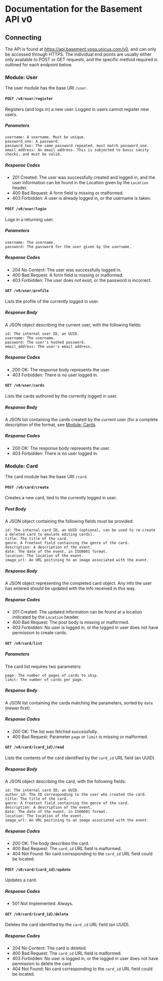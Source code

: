 # Documentation for the Basement API v0

## Connecting

The API is found at https://api.basement.yoga.unicus.com/v0, and can only be accessed through HTTPS. The individual end points are usually either only available to POST or GET requests, and the specific method required is outlined for each endpoint below.

### Module: User

The user module has the base URI `/user`.

#### `POST /v0/user/register`

Registers (and logs in) a new user. Logged in users cannot register new users.

##### Parameters

```
username: A username. Must be unique.
password_one: A password.
password_two: The same password repeated, must match password_one.
email_address: An email address. This is subjected to basic sanity checks, and must be valid.
```

##### Response Codes

- 201 Created: The user was successfully created and logged in, and the user information can be found in the Location given by the `Location` header.
- 400 Bad Request: A form field is missing or malformed.
- 403 Forbidden: A user is already logged in, or the username is taken.

#### `POST /v0/user/login`

Logs in a returning user.

##### Parameters

```
username: The username.
password: The password for the user given by the username.
```

##### Response Codes

- 204 No Content: The user was successfully logged in.
- 400 Bad Request: A form field is missing or malformed.
- 403 Forbidden: The user does not exist, or the password is incorrect.

#### `GET /v0/user/profile`

Lists the profile of the currently logged in user.

##### Response Body

A JSON object describing the current user, with the following fields:

```
id: The internal user ID, an UUID.
username: The username.
password: The user's hashed password.
email_address: The user's email address.
```

##### Response Codes

- 200 OK: The response body represents the user.
- 403 Forbidden: There is no user logged in.

#### `GET /v0/user/cards`

Lists the cards authored by the currently logged in user.

##### Response Body

A JSON list containing the cards created by the current user (for a complete description of the format, see [Module: Cards](#module-card).

##### Response Codes

- 200 OK: The response body represents the user.
- 403 Forbidden: There is no user logged in.

### Module: Card

The card module has the base URI `/card`.

#### `POST /v0/card/create`

Creates a new card, tied to the currently logged in user.

##### Post Body

A JSON object containing the following fields must be provided:

```
id: The internal card ID, an UUID (optional, can be used to re-create a deleted card to emulate editing cards).
title: The title of the card.
genre: A freetext field containing the genre of the card.
description: A description of the event.
date: The date of the event, in ISO8601 format.
location: The location of the event.
image_url: An URL poitining to an image associated with the event.
```

##### Response Body

A JSON object representing the completed card object. Any info the user has entered should be updated with the info received in this way.

##### Response Codes

- 201 Created: The updated information can be found at a location indicated by the `Location` header.
- 400 Bad Request: The post body is missing or malformed.
- 403 Forbidden: No user is logged in, or the logged in user does not have permission to create cards.

#### `GET /v0/card/list`

##### Parameters

The card list requires two parameters:

```
page: The number of pages of cards to skip.
limit: The number of cards per page.
```

##### Response Body

A JSON list containing the cards matching the parameters, sorted by `date` (newer first).

##### Response Codes

- 200 OK: The list was fetched successfully.
- 400 Bad Request: Parameter `page` or `limit` is missing or malformed.

#### `GET /v0/card/{card_id}/read`

Lists the contents of the card identified by the `card_id` URL field (an UUID).

##### Response Body

A JSON object describing the card, with the following fields:

```
id: The internal card ID, an UUID.
author_id: The ID corresponding to the user who created the card.
title: The title of the card.
genre: A freetext field containing the genre of the card.
description: A description of the event.
date: The date of the event, in ISO8601 format.
location: The location of the event.
image_url: An URL poitining to an image associated with the event.
```

##### Response Codes

- 200 OK: The body describes the card.
- 400 Bad Request: The `card_id` URL field is malformed.
- 404 Not Found: No card corresponding to the `card_id` URL field could be located.

#### `POST /v0/card/{card_id}/update`

Updates a card.

##### Response Codes

- 501 Not Implemented: Always.

#### `GET /v0/card/{card_id}/delete`

Deletes the card identified by the `card_id` URL field (an UUID).

##### Response Codes

- 204 No Content: The card is deleted.
- 400 Bad Request: The `card_id` URL field is malformed.
- 403 Forbidden: No user is logged in, or the logged in user does not have permission to delete the card.
- 404 Not Found: No card corresponding to the `card_id` URL field could be located.
